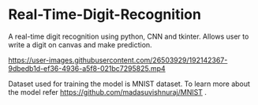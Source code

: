 # Real-Time-Digit-Recognition

A real-time digit recognition using python, CNN and tkinter. Allows user to write a digit on canvas and make prediction.



https://user-images.githubusercontent.com/26503929/192142367-9dbedb1d-ef36-4936-a5f8-021bc7295825.mp4

 
 Dataset used for training the model is MNIST dataset.
 To learn more about the model refer https://github.com/madasuvishnuraj/MNIST .
